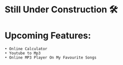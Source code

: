 # Still Under Construction 🛠️

# Upcoming Features: 
    • Online Calculator
    • Youtube to Mp3
    • Online MP3 Player On My Favourite Songs
